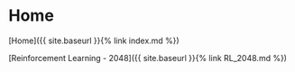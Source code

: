 # Home

[Home]({{ site.baseurl }}{% link index.md %})

[Reinforcement Learning - 2048]({{ site.baseurl }}{% link RL_2048.md %})

